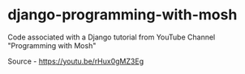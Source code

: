 # django-programming-with-mosh

Code associated with a Django tutorial from YouTube Channel "Programming with Mosh"

Source - https://youtu.be/rHux0gMZ3Eg
